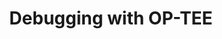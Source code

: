 ---
categories:
- bkk19
description: Debugging trusted applications (and OP-TEE itself) can be difficult because,
  for very good reasons, secure software is often reluctant to disclose information
  about its operation to the non-secure world, meaning is does not have access to
  the rich facilities in operating systems such as GNU/Linux that would normally be
  used for system level debug.<br /> <br /> In this session we will discuss the common
  debug techniques used to debug secure applications. We will also look at how it
  is possible to implement function tracing to help solve problems, especially on
  platforms where JTAG debug is unavailable.
image:
  featured: 'true'
  path: /assets/images/featured-images/bkk19/BKK19-419.png
session_attendee_num: '9'
session_id: BKK19-419
session_room: 'Keynote Room (World Ballroom BC) '
session_slot:
  end_time: '2019-04-04 12:55:00'
  start_time: '2019-04-04 12:30:00'
session_speakers:
- speaker_bio: Currently working as part of Support and Solutions team, Linaro. Responsible
    for activities related to platform security like OP-TEE, trusted firmware, boot-loaders
    etc. Also responsible for tool-chain support activities.<br><br>Contributed in
    various open source projects like OP-TEE, TF-A, u-boot, edk2, Linux etc.<br><br>Apart
    form technical stuff, I have keen interest in sports like badminton, table tennis,
    chess etc.
  speaker_company: Linaro
  speaker_image: /assets/images/speakers/bkk19/sumit-garg.jpg
  speaker_location: ''
  speaker_name: Sumit Garg
  speaker_position: Software Engineer
  speaker_username: sumit.garg
session_track: Security
tag: session
tags:
- Security
title: Debugging with OP-TEE
---